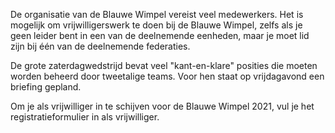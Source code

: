De organisatie van de Blauwe Wimpel vereist veel medewerkers.
Het is mogelijk om vrijwilligerswerk te doen bij de Blauwe Wimpel,
zelfs als je geen leider bent in een van de deelnemende eenheden, maar je moet lid zijn bij één van de deelnemende federaties.

De grote zaterdagwedstrijd bevat veel "kant-en-klare" posities die moeten worden beheerd door tweetalige teams.
Voor hen staat op vrijdagavond een briefing gepland.

Om je als vrijwilliger in te schijven voor de Blauwe Wimpel 2021, vul je het registratieformulier in als vrijwilliger.
